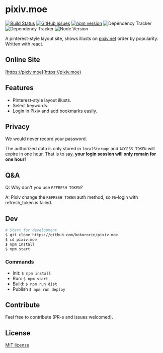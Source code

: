 # pixiv.moe

[![Build Status](http://img.shields.io/travis/kokororin/pixiv.moe.svg)](https://travis-ci.org/kokororin/pixiv.moe)
[![GitHub issues](https://img.shields.io/github/issues/kokororin/pixiv.moe.svg)](https://github.com/kokororin/pixiv.moe/issues)
[![npm version](https://badge.fury.io/js/pixiv.moe.svg)](https://badge.fury.io/js/pixiv.moe)
![Dependency Tracker](https://img.shields.io/david/kokororin/pixiv.moe.svg "Dependency Tracker") ![Dependency Tracker](https://img.shields.io/david/dev/kokororin/pixiv.moe.svg "Dependency Tracker")
![Node Version](https://img.shields.io/node/v/pixiv.moe.svg "Node Version")

A pinterest-style layout site, shows illusts on [pixiv.net](http://pixiv.net) order by popularity. Written with react.

## Online Site
[https://pixiv.moe](https://pixiv.moe)

## Features

* Pinterest-style layout illusts.
* Select keywords.
* Login in Pixiv and add bookmarks easily.

## Privacy

We would never record your password.  

The authorized data is only stored in `localStorage` and `ACCESS_TOKEN` will expire in one hour. That is to say, **your login session will only remain for one hour!**



## Q&A

Q: Why don't you use `REFRESH TOKEN`?

A: Pixiv change the `REFRESH TOKEN` auth method, so re-login with refresh_token is failed.

## Dev
```bash
# Start for development
$ git clone https://github.com/kokororin/pixiv.moe
$ cd pixiv.moe
$ npm install
$ npm start
```

### Commands
- Init: `$ npm install`
- Run: `$ npm start`
- Build: `$ npm run dist`
- Publish `$ npm run deploy`

## Contribute
Feel free to contribute (PR-s and issues welcomed).

## License
[MIT license](http://opensource.org/licenses/mit-license.php)